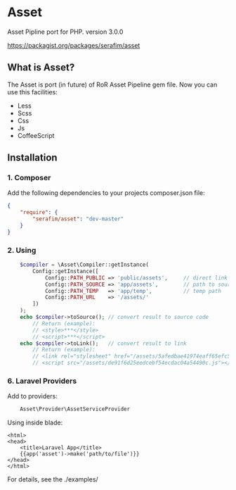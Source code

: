 Asset
=====
Asset Pipline port for PHP.
version 3.0.0

https://packagist.org/packages/serafim/asset

## What is Asset?

The Asset is port (in future) of RoR Asset Pipeline gem file. Now you can use this facilities:
- Less
- Scss
- Css
- Js
- CoffeeScript


## Installation

### 1. Composer

Add the following dependencies to your projects composer.json file:
```json
{
    "require": {
        "serafim/asset": "dev-master"
    }
}
```

### 2. Using
```php
    $compiler = \Asset\Compiler::getInstance(
        Config::getInstance([
            Config::PATH_PUBLIC => 'public/assets',     // direct link to public path
            Config::PATH_SOURCE => 'app/assets',        // path to sources
            Config::PATH_TEMP   => 'app/temp',          // temp path
            Config::PATH_URL    => '/assets/'
        ])
    );
    echo $compiler->toSource(); // convert result to source code
        // Return (example):
        // <style>***</style>
        // <script>***</script>
    echo $compiler->toLink();   // convert result to link
        // Return (example):
        // <link rel="stylesheet" href="/assets/5afedbae41974eaff65efc5163165f83.css" />
        // <script src="/assets/de91f6d25eedcebf54ecdac04a54490c.js"></script>
```



### 6. Laravel Providers
Add to providers:
```php
    Asset\Provider\AssetServiceProvider
```

Using inside blade:
```
<html>
<head>
    <title>Laravel App</title>
    {{app('asset')->make('path/to/file')}}
</head>
</html>
```

For details, see the ./examples/
